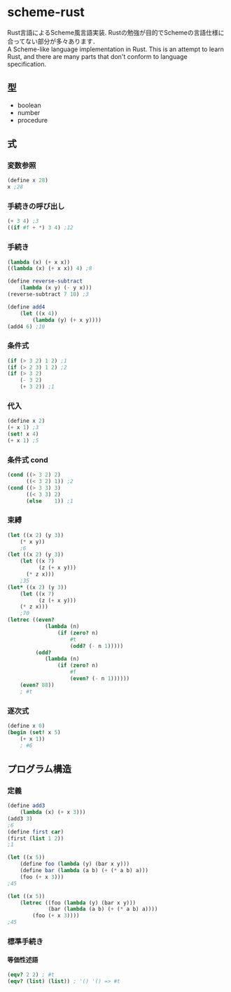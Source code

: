 # scheme-rust

Rust言語によるScheme風言語実装. Rustの勉強が目的でSchemeの言語仕様に合ってない部分が多々あります．  
A Scheme-like language implementation in Rust. This is an attempt to learn Rust, and there are many parts that don't conform to language specification.

## 型

* boolean
* number
* procedure

## 式

### 変数参照

```scheme
(define x 28)
x ;28
```

### 手続きの呼び出し

```scheme
(+ 3 4) ;3
((if #f + *) 3 4) ;12
```

### 手続き

```scheme
(lambda (x) (+ x x))
((lambda (x) (+ x x)) 4) ;8

(define reverse-subtract
    (lambda (x y) (- y x)))
(reverse-subtract 7 10) ;3

(define add4
    (let ((x 4))
        (lambda (y) (+ x y))))
(add4 6) ;10
```

### 条件式

```scheme
(if (> 3 2) 1 2) ;1
(if (> 2 3) 1 2) ;2
(if (> 3 2)
    (- 3 2)
    (+ 3 2)) ;1
```

### 代入

```scheme
(define x 2)
(+ x 1) ;3
(set! x 4)
(+ x 1) ;5
```

### 条件式 cond

```scheme
(cond ((> 3 2) 2)
      ((< 3 2) 1)) ;2
(cond ((> 3 3) 3)
      ((< 3 3) 2)
      (else    1)) ;1
```

### 束縛

```scheme
(let ((x 2) (y 3))
    (* x y))
    ;6
(let ((x 2) (y 3))
    (let ((x 7)
          (z (+ x y)))
      (* z x)))
    ;35
(let* ((x 2) (y 3))
    (let ((x 7)
          (z (+ x y)))
    (* z x)))
    ;70
(letrec ((even?
            (lambda (n)
                (if (zero? n)
                    #t
                    (odd? (- n 1)))))
         (odd?
            (lambda (n)
                (if (zero? n)
                    #f
                    (even? (- n 1))))))
    (even? 88))
    ; #t
```

### 逐次式

```scheme
(define x 0)
(begin (set! x 5)
    (+ x 1))
    ; #6
```

## プログラム構造

### 定義

```scheme
(define add3
    (lambda (x) (+ x 3)))
(add3 3)
;6
(define first car)
(first (list 1 2))
;1

(let ((x 5))
    (define foo (lambda (y) (bar x y)))
    (define bar (lambda (a b) (+ (* a b) a)))
    (foo (+ x 3)))
;45

(let ((x 5))
    (letrec ((foo (lambda (y) (bar x y)))
             (bar (lambda (a b) (+ (* a b) a))))
        (foo (+ x 3))))
;45
```

### 標準手続き

#### 等価性述語

```scheme
(eqv? 2 2) ; #t
(eqv? (list) (list)) ; '() '() => #t
```
